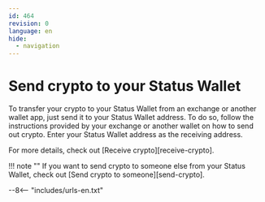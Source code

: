 ```yaml
---
id: 464
revision: 0
language: en
hide:
  - navigation
---
```


# Send crypto to your Status Wallet

To transfer your crypto to your Status Wallet from an exchange or another wallet app, just send it to your Status Wallet address. To do so, follow the instructions provided by your exchange or another wallet on how to send out crypto. Enter your Status Wallet address as the receiving address.

For more details, check out [Receive crypto][receive-crypto].

!!! note ""
     If you want to send crypto to someone else from your Status Wallet, check out [Send crypto to someone][send-crypto].

--8<-- "includes/urls-en.txt"
